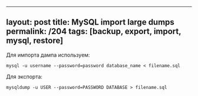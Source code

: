 ---
layout: post
title: MySQL import large dumps
permalink: /204
tags: [backup, export, import, mysql, restore]
----

Для импорта дампа используем:

    
    mysql -u username --password=password database_name < filename.sql


Для экспорта:

    
    mysqldump -u USER --password=PASSWORD DATABASE > filename.sql

